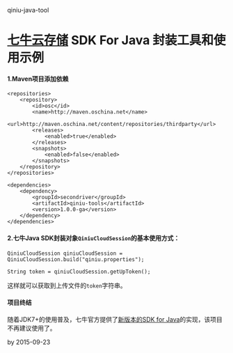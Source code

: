 qiniu-java-tool

[七牛云存储](http://www.qiniu.com/) SDK For Java 封装工具和使用示例
=======

#### 1.Maven项目添加依赖

	<repositories>
		<repository>
			<id>osc</id>
			<name>http://maven.oschina.net</name>
			<url>http://maven.oschina.net/content/repositories/thirdparty</url>
			<releases>
				<enabled>true</enabled>
			</releases>
			<snapshots>
				<enabled>false</enabled>
			</snapshots>
		</repository>
	</repositories>

	<dependencies>
		<dependency>
			<groupId>secondriver</groupId>
			<artifactId>qiniu-tools</artifactId>
			<version>1.0.0-ga</version>
		</dependency>
	</dependencies>

#### 2.七牛Java SDK封装对象`QiniuCloudSession`的基本使用方式：

	QiniuCloudSession qiniuCloudSession = QiniuCloudSession.build("qiniu.properties");

	String token = qiniuCloudSession.getUpToken();

这样就可以获取到上传文件的`token`字符串。

#### 项目终结

随着JDK7+的使用普及，七牛官方提供了[新版本的SDK for Java](https://github.com/qiniu/java-sdk)的实现，该项目不再建议使用了。

by 2015-09-23




